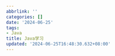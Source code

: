 ```yaml
---
abbrlink: ''
categories: []
date: '2024-06-25'
tags:
- Java
title: Java学习
updated: '2024-06-25T16:48:30.632+08:00'
---
```

